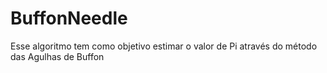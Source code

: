 # BuffonNeedle

Esse algoritmo tem como objetivo estimar o valor de Pi através do método das Agulhas de Buffon

